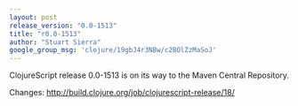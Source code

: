 ```yaml
---
layout: post
release_version: "0.0-1513"
title: "r0.0-1513"
author: "Stuart Sierra"
google_group_msg: 'clojure/19gbJ4r3NBw/c2BOlZzMaSoJ'
---
```


ClojureScript release 0.0-1513 is on its way to the Maven Central Repository.

Changes: http://build.clojure.org/job/clojurescript-release/18/
